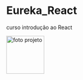 # Eureka_React
 curso introdução ao React

 <img src="../src/Captura de Tela (9).png" alt="foto projeto" width="100" height="100"></img>
